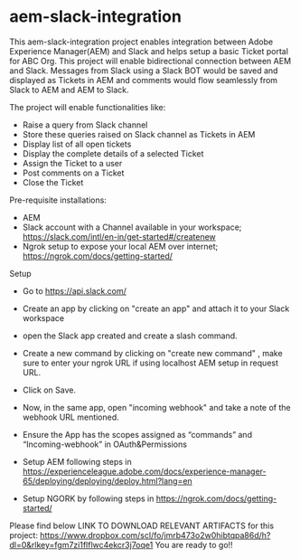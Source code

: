 # aem-slack-integration

This aem-slack-integration project enables integration between Adobe Experience Manager(AEM) and Slack and helps setup a basic Ticket portal for ABC Org. This project will enable bidirectional connection between AEM and Slack. Messages from Slack using a Slack BOT would be saved and displayed as Tickets in AEM and comments would flow seamlessly from Slack to AEM and AEM to Slack.

The project will enable functionalities like:

 - Raise a query from Slack channel
 - Store these queries raised on Slack channel as Tickets in AEM
 - Display list of all open tickets
 - Display the complete details of a selected Ticket
 - Assign the Ticket to a user
 - Post comments on a Ticket
 - Close the Ticket
 
 
Pre-requisite installations:

 - AEM
 - Slack account with a Channel available in your workspace; https://slack.com/intl/en-in/get-started#/createnew
 - Ngrok setup to expose your local AEM over internet; https://ngrok.com/docs/getting-started/
 
 
 Setup
 
  - Go to https://api.slack.com/
  - Create an app by clicking on "create an app" and attach it to your Slack workspace
  - open the Slack app created and create a slash command.
  - Create a new command by clicking on "create new command" , make sure to enter your ngrok URL if using localhost AEM setup in request URL.
  - Click on Save.
  - Now, in the same app, open "incoming webhook" and take a note of the webhook URL mentioned.
  - Ensure the App has the scopes assigned as “commands” and “Incoming-webhook” in OAuth&Permissions
  
  - Setup AEM following steps in https://experienceleague.adobe.com/docs/experience-manager-65/deploying/deploying/deploy.html?lang=en
  
  - Setup NGORK by following steps in https://ngrok.com/docs/getting-started/
  
  Please find below LINK TO DOWNLOAD RELEVANT ARTIFACTS for this project:
  https://www.dropbox.com/scl/fo/jmrb473o2w0hibtqpa86d/h?dl=0&rlkey=fgm7zi1flflwc4ekcr3j7oqe1
You are ready to go!!
